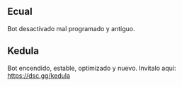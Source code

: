 ## Ecual
Bot desactivado mal programado y antiguo.
## Kedula
Bot encendido, estable, optimizado y nuevo.
Invitalo aquí: https://dsc.gg/kedula
